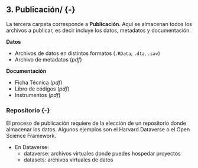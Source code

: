 ## <i class="fa fa-folder-open" aria-hidden="true"></i> 3. Publicación/ {-}



La tercera carpeta corresponde a **Publicación**. Aquí se almacenan todos los archivos a publicar, es decir incluye los datos, metadatos y documentación. 


**Datos**

* Archivos de datos en distintos formatos (`.RData`, `.dta`, `.sav`)
* Archivo de metadatos (_pdf_)

**Documentación**
 
* Ficha Técnica (_pdf_)
* Libro de códigos (_pdf_)
* Instrumentos (_pdf_)


### <i class="fa fa-archive" aria-hidden="true"></i>  Repositorio {-} 

El proceso de publicación requiere de la elección de un repositorio donde almacenar los datos. Algunos ejemplos son el Harvard Dataverse o el Open Science Framework. 


* En Dataverse:
  * dataverse: archivos virtuales donde puedes hospedar proyectos
  * datasets: archivos virtuales de datos
